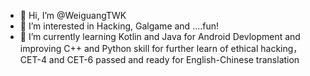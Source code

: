- 👋 Hi, I’m @WeiguangTWK
- 👀 I’m interested in Hacking, Galgame and ....fun!
- 🌱 I’m currently learning Kotlin and Java for Android Devlopment and improving C++ and Python skill for further learn of ethical hacking， CET-4 and CET-6 passed and ready for English-Chinese translation
